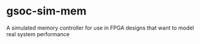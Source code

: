 # gsoc-sim-mem
A simulated memory controller for use in FPGA designs that want to model real system performance
